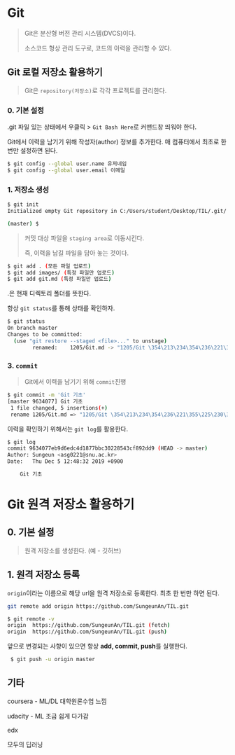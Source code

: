 # Git

> Git은 분산형 버전 관리 시스템(DVCS)이다.
>
> 소스코드 형상 관리 도구로, 코드의 이력을 관리할 수 있다.



## Git 로컬 저장소 활용하기

> Git은 `repository(저장소)`로 각각 프로젝트를 관리한다.

### 0. 기본 설정

.git 파일 있는 상태에서 우클릭 > `Git Bash Here`로 커맨드창 띄워야 한다.

Git에서 이력을 남기기 위해 작성자(author) 정보를 추가한다. 매 컴퓨터에서 최초로 한 번만 설정하면 된다.

```bash
$ git config --global user.name 유저네임
$ git config --global user.email 이메일
```

### 1. 저장소 생성

```bash
$ git init 
Initialized empty Git repository in C:/Users/student/Desktop/TIL/.git/

(master) $
```

> 커밋 대상 파일을 `staging area`로 이동시킨다.
>
> 즉, 이력을 남길 파일을 담아 놓는 것이다.

```bash
$ git add . (모든 파일 업로드)
$ git add images/ (특정 파일만 업로드)
$ git add git.md (특정 파일만 업로드)
```

.은 현재 디렉토리 폴더를 뜻한다.

항상 `git status`를 통해 상태를 확인하자.

```bash
$ git status
On branch master
Changes to be committed:
  (use "git restore --staged <file>..." to unstage)
        renamed:    1205/Git.md -> "1205/Git \354\213\234\354\236\221\355\225\230\352\270\260.md"
```

### 3. `commit`

> Git에서 이력을 남기기 위해  `commit`진행

```bash
$ git commit -m 'Git 기초'
[master 9634077] Git 기초
 1 file changed, 5 insertions(+)
 rename 1205/Git.md => "1205/Git \354\213\234\354\236\221\355\225\230\352\270\260.md"
```

이력을 확인하기 위해서는 `git log`를 활용한다.

```bash
$ git log
commit 9634077eb9d6edc4d1877bbc30228543cf892dd9 (HEAD -> master)
Author: Sungeun <asg0221@snu.ac.kr>
Date:   Thu Dec 5 12:48:32 2019 +0900

    Git 기초

```



# Git 원격 저장소 활용하기

## 0. 기본 설정

> 원격 저장소를 생성한다. (예 - 깃허브)

## 1. 원격 저장소 등록

`origin`이라는 이름으로 해당 url을 원격 저장소로 등록한다. 최초 한 번만 하면 된다.

```bash
git remote add origin https://github.com/SungeunAn/TIL.git
```

```bash
$ git remote -v
origin  https://github.com/SungeunAn/TIL.git (fetch)
origin  https://github.com/SungeunAn/TIL.git (push)
```

앞으로 변경되는 사항이 있으면 항상 **add, commit, push**를 실행한다.

```bash
 $ git push -u origin master
```



## 기타

coursera - ML/DL 대학원론수업 느낌

udacity - ML 조금 쉽게 다가감

edx

모두의 딥러닝



